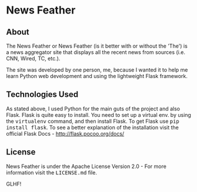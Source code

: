 News Feather
================

About
----------------
The News Feather or News Feather (is it better with or without the 'The') is a news aggregator site that displays all the recent news from sources (i.e. CNN, Wired, TC, etc.).

The site was developed by one person, me, because I wanted it to help me learn Python web development and using the lightweight Flask framework.

Technologies Used
----------------
As stated above, I used Python for the main guts of the project and also Flask.
Flask is quite easy to install. You need to set up a virtual env. by using the <tt>virtualenv</tt> command, and then install Flask. To get Flask use <tt>pip install flask</tt>.
To see a better explanation of the installation visit the official Flask Docs - http://flask.pocoo.org/docs/

License
----------------
News Feather is under the Apache License Version 2.0 - For more information visit the <tt>LICENSE.md</tt> file.

GLHF!

